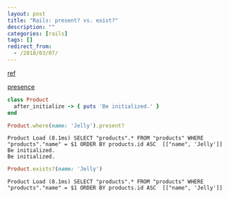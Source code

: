 ```yaml
---
layout: post
title: "Rails: present? vs. exist?"
description: ""
categories: [rails]
tags: []
redirect_from:
  - /2018/03/07/
---
```


[ref](https://stackoverflow.com/questions/13186722/what-is-the-difference-between-using-exists-and-present-in-ruby)

[presence](https://apidock.com/rails/Object/presence)

~~~ ruby
class Product
  after_initialize -> { puts 'Be initialized.' }
end

Product.where(name: 'Jelly').present?
~~~

~~~
Product Load (8.1ms) SELECT "products".* FROM "products" WHERE "products"."name" = $1 ORDER BY products.id ASC  [["name", 'Jelly']]
Be initialized.
Be initialized.
~~~

~~~ ruby
Product.exists?(name: 'Jelly')
~~~

~~~
Product Load (8.1ms) SELECT "products".* FROM "products" WHERE "products"."name" = $1 ORDER BY products.id ASC  [["name", 'Jelly']]
~~~

